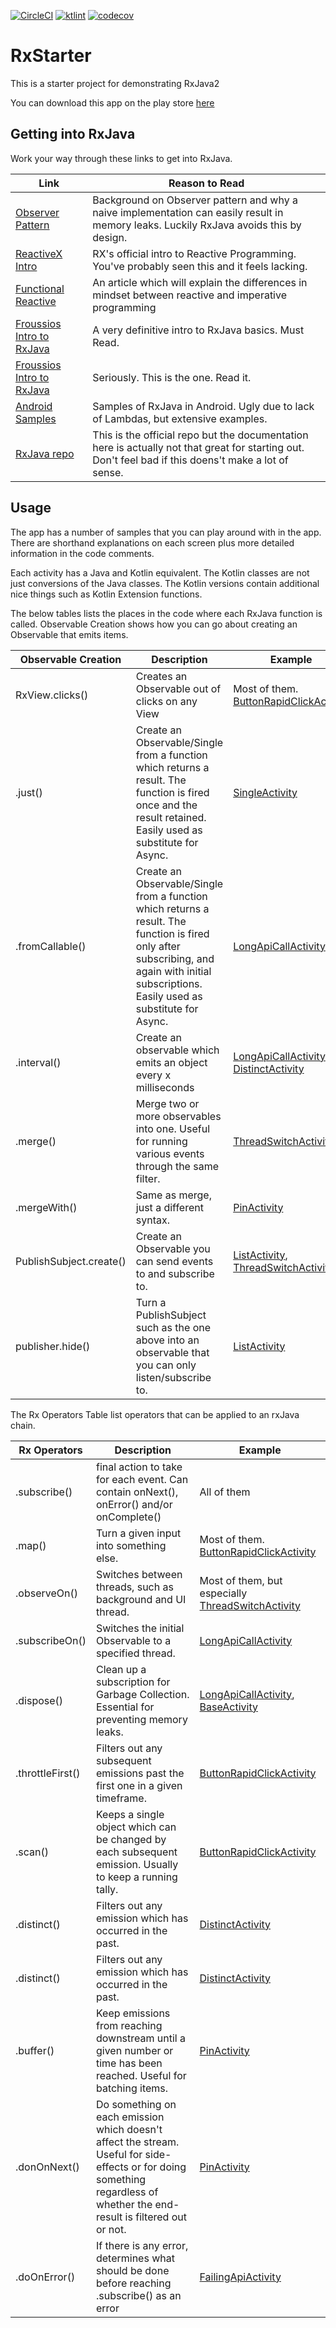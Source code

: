
[![CircleCI](https://circleci.com/gh/JacquesSmuts/RxStarter/tree/master.svg?style=svg)](https://circleci.com/gh/JacquesSmuts/RxStarter/tree/master) [![ktlint](https://img.shields.io/badge/code%20style-%E2%9D%A4-FF4081.svg)](https://ktlint.github.io/) [![codecov](https://codecov.io/gh/JacquesSmuts/RxStarter/branch/master/graph/badge.svg)](https://codecov.io/gh/JacquesSmuts/RxStarter)

# RxStarter
This is a starter project for demonstrating RxJava2

You can download this app on the play store [here](https://play.google.com/store/apps/details?id=com.jacquessmuts.rxstarter)

## Getting into RxJava

Work your way through these links to get into RxJava.

| Link | Reason to Read |
| ------- | ---------|
| [Observer Pattern](https://en.wikipedia.org/wiki/Observer_pattern) | Background on Observer pattern and why a naive implementation can easily result in memory leaks. Luckily RxJava avoids this by design. |
| [ReactiveX Intro](http://reactivex.io/intro.html) | RX's official intro to Reactive Programming. You've probably seen this and it feels lacking. |
| [Functional Reactive](https://android.jlelse.eu/how-to-wrap-your-imperative-brain-around-functional-reactive-programming-in-rxjava-91ac89a4eccf) | An article which will explain the differences in mindset between reactive and imperative programming |
| [Froussios Intro to RxJava](https://github.com/Froussios/Intro-To-RxJava) | A very definitive intro to RxJava basics. Must Read. | 
| [Froussios Intro to RxJava](https://github.com/Froussios/Intro-To-RxJava) | Seriously. This is the one. Read it. | 
| [Android Samples](https://github.com/amitshekhariitbhu/RxJava2-Android-Samples) | Samples of RxJava in Android. Ugly due to lack of Lambdas, but extensive examples. |
| [RxJava repo](https://github.com/ReactiveX/RxJava) | This is the official repo but the documentation here is actually not that great for starting out. Don't feel bad if this doens't make a lot of sense. |

## Usage
The app has a number of samples that you can play around with in the app. There are shorthand explanations on each screen plus more detailed information in the code comments.

Each activity has a Java and Kotlin equivalent. The Kotlin classes are not just conversions of the Java classes. The Kotlin versions contain additional nice things such as Kotlin Extension functions.

The below tables lists the places in the code where each RxJava function is called. Observable Creation shows how you can go about creating an Observable that emits items.

| Observable Creation  | Description | Example |
| ------------- | ------------- | ------------- |
| RxView.clicks() | Creates an Observable out of clicks on any View | Most of them. [ButtonRapidClickActivity](https://github.com/JacquesSmuts/RxStarter/blob/master/app/src/main/java/com/jacquessmuts/rxstarter/java/sample/ButtonRapidClickActivity.java)  |
| .just() | Create an Observable/Single from a function which returns a result. The function is fired once and the result retained. Easily used as substitute for Async. | [SingleActivity](https://github.com/JacquesSmuts/RxStarter/blob/master/app/src/main/java/com/jacquessmuts/rxstarter/java/sample/SingleActivity.java) |
| .fromCallable() | Create an Observable/Single from a function which returns a result. The function is fired only after subscribing, and again with initial subscriptions. Easily used as substitute for Async. | [LongApiCallActivity](https://github.com/JacquesSmuts/RxStarter/blob/master/app/src/main/java/com/jacquessmuts/rxstarter/java/sample/LongApiCallActivity.java)  |
| .interval() | Create an observable which emits an object every x milliseconds | [LongApiCallActivity](https://github.com/JacquesSmuts/RxStarter/blob/master/app/src/main/java/com/jacquessmuts/rxstarter/java/sample/LongApiCallActivity.java), [DistinctActivity](https://github.com/JacquesSmuts/RxStarter/blob/master/app/src/main/java/com/jacquessmuts/rxstarter/java/sample/DistinctActivity.java)  |
| .merge() | Merge two or more observables into one. Useful for running various events through the same filter. | [ThreadSwitchActivity](https://github.com/JacquesSmuts/RxStarter/blob/master/app/src/main/java/com/jacquessmuts/rxstarter/java/sample/ThreadSwitchActivity.java)  |
| .mergeWith() | Same as merge, just a different syntax. | [PinActivity](https://github.com/JacquesSmuts/RxStarter/blob/master/app/src/main/java/com/jacquessmuts/rxstarter/java/sample/PinActivity.java)  |
| PublishSubject.create() | Create an Observable you can send events to and subscribe to. | [ListActivity](https://github.com/JacquesSmuts/RxStarter/blob/master/app/src/main/java/com/jacquessmuts/rxstarter/java/sample/ListActivity.java), [ThreadSwitchActivity](https://github.com/JacquesSmuts/RxStarter/blob/master/app/src/main/java/com/jacquessmuts/rxstarter/java/sample/ThreadSwitchActivity.java) |
| publisher.hide() | Turn a PublishSubject such as the one above into an observable that you can only listen/subscribe to. | [ListActivity](https://github.com/JacquesSmuts/RxStarter/blob/master/app/src/main/java/com/jacquessmuts/rxstarter/java/sample/ListActivity.java) |

The Rx Operators Table list operators that can be applied to an rxJava chain.

| Rx Operators  | Description | Example | 
| ------------- | ------------- | ------------- |
| .subscribe()  | final action to take for each event. Can contain onNext(), onError() and/or onComplete() | All of them  |
| .map() | Turn a given input into something else. | Most of them. [ButtonRapidClickActivity](https://github.com/JacquesSmuts/RxStarter/blob/master/app/src/main/java/com/jacquessmuts/rxstarter/java/sample/ButtonRapidClickActivity.java)  |
| .observeOn() | Switches between threads, such as background and UI thread. | Most of them, but especially [ThreadSwitchActivity](https://github.com/JacquesSmuts/RxStarter/blob/master/app/src/main/java/com/jacquessmuts/rxstarter/java/sample/ThreadSwitchActivity.java)  |
| .subscribeOn() | Switches the initial Observable to a specified thread. | [LongApiCallActivity](https://github.com/JacquesSmuts/RxStarter/blob/master/app/src/main/java/com/jacquessmuts/rxstarter/java/sample/LongApiCallActivity.java) |
| .dispose() | Clean up a subscription for Garbage Collection.  Essential for preventing memory leaks. | [LongApiCallActivity](https://github.com/JacquesSmuts/RxStarter/blob/master/app/src/main/java/com/jacquessmuts/rxstarter/java/sample/LongApiCallActivity.java), [BaseActivity](https://github.com/JacquesSmuts/RxStarter/blob/master/app/src/main/java/com/jacquessmuts/rxstarter/java/BaseActivity.java) |
| .throttleFirst() | Filters out any subsequent emissions past the first one in a given timeframe. | [ButtonRapidClickActivity](https://github.com/JacquesSmuts/RxStarter/blob/master/app/src/main/java/com/jacquessmuts/rxstarter/java/sample/ButtonRapidClickActivity.java)  |
| .scan() | Keeps a single object which can be changed by each subsequent emission. Usually to keep a running tally.  | [ButtonRapidClickActivity](https://github.com/JacquesSmuts/RxStarter/blob/master/app/src/main/java/com/jacquessmuts/rxstarter/java/sample/ButtonRapidClickActivity.java)  |
| .distinct() | Filters out any emission which has occurred in the past. | [DistinctActivity](https://github.com/JacquesSmuts/RxStarter/blob/master/app/src/main/java/com/jacquessmuts/rxstarter/java/sample/DistinctActivity.java)  |
| .distinct() | Filters out any emission which has occurred in the past. | [DistinctActivity](https://github.com/JacquesSmuts/RxStarter/blob/master/app/src/main/java/com/jacquessmuts/rxstarter/java/sample/DistinctActivity.java)  |
| .buffer() | Keep emissions from reaching downstream until a given number or time has been reached. Useful for batching items. | [PinActivity](https://github.com/JacquesSmuts/RxStarter/blob/master/app/src/main/java/com/jacquessmuts/rxstarter/java/sample/PinActivity.java)  |
| .donOnNext() | Do something on each emission which doesn't affect the stream. Useful for side-effects or for doing something regardless of whether the end-result is filtered out or not. | [PinActivity](https://github.com/JacquesSmuts/RxStarter/blob/master/app/src/main/java/com/jacquessmuts/rxstarter/java/sample/PinActivity.java)  |
| .doOnError() | If there is any error, determines what should be done before reaching .subscribe() as an error | [FailingApiActivity](https://github.com/JacquesSmuts/RxStarter/blob/master/app/src/main/java/com/jacquessmuts/rxstarter/java/sample/FailingApiCallActivity.java)  |
